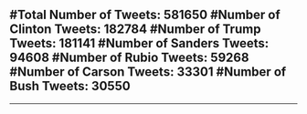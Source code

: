 #Total Number of Tweets: 581650 
#Number of Clinton Tweets: 182784
#Number of Trump Tweets: 181141
#Number of Sanders Tweets: 94608
#Number of Rubio Tweets: 59268
#Number of Carson Tweets: 33301
#Number of Bush Tweets: 30550
---
---
